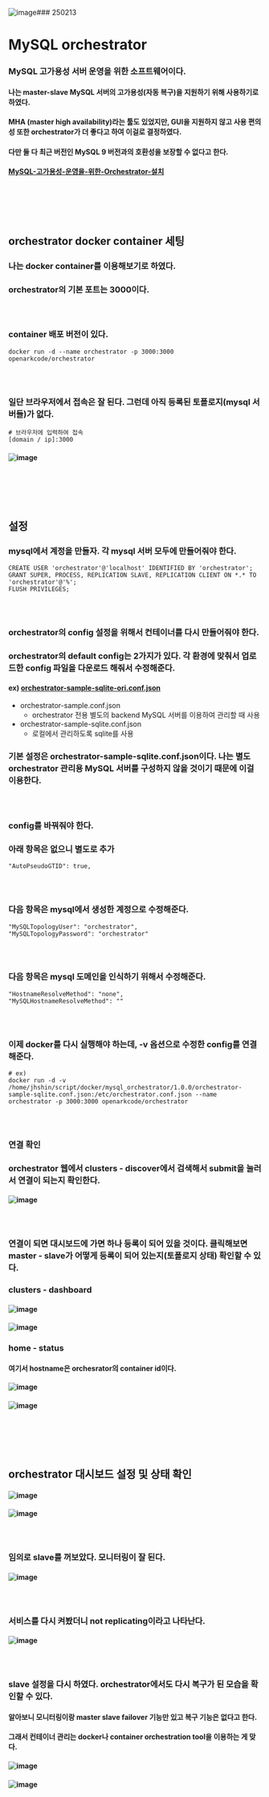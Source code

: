 ![image](https://github.com/user-attachments/assets/30fa728d-f656-4453-8c78-67efed4f0a66)### 250213
# MySQL orchestrator
### MySQL 고가용성 서버 운영을 위한 소프트웨어이다.
#### 나는 master-slave MySQL 서버의 고가용성(자동 복구)을 지원하기 위해 사용하기로 하였다.
#### MHA (master high availability)라는 툴도 있었지만, GUI을 지원하지 않고 사용 편의성 또한 orchestrator가 더 좋다고 하여 이걸로 결정하였다.
#### 다만 둘 다 최근 버전인 MySQL 9 버전과의 호환성을 보장할 수 없다고 한다.
#### [MySQL-고가용성-운영을-위한-Orchestrator-설치](https://sungwookkang.com/entry/MySQL-%EA%B3%A0%EA%B0%80%EC%9A%A9%EC%84%B1-%EC%9A%B4%EC%98%81%EC%9D%84-%EC%9C%84%ED%95%9C-Orchestrator-%EC%84%A4%EC%B9%98)
### <br/><br/><br/>

## orchestrator docker container 세팅
### 나는 docker container를 이용해보기로 하였다.
### orchestrator의 기본 포트는 3000이다.
### <br/>

### container 배포 버전이 있다.
```
docker run -d --name orchestrator -p 3000:3000 openarkcode/orchestrator
```
### <br/>

### 일단 브라우저에서 접속은 잘 된다. 그런데 아직 등록된 토폴로지(mysql 서버들)가 없다.
```
# 브라우저에 입력하여 접속
[domain / ip]:3000
```
#### ![image](https://github.com/user-attachments/assets/e57806fe-e1e1-428a-b6a8-a9d48faeb3fc)

### <br/><br/><br/>

## 설정
### mysql에서 계정을 만들자. 각 mysql 서버 모두에 만들어줘야 한다.
```
CREATE USER 'orchestrator'@'localhost' IDENTIFIED BY 'orchestrator';
GRANT SUPER, PROCESS, REPLICATION SLAVE, REPLICATION CLIENT ON *.* TO 'orchestrator'@'%';
FLUSH PRIVILEGES;
```
### <br/>

### orchestrator의 config 설정을 위해서 컨테이너를 다시 만들어줘야 한다. 
### orchestrator의 default config는 2가지가 있다. 각 환경에 맞춰서 업로드한 config 파일을 다운로드 해줘서 수정해준다.
#### ex) [orchestrator-sample-sqlite-ori.conf.json](https://github.com/Shin-jongwhan/mysql_and_sql/blob/main/mysql/orchestrator/orchestrator-sample-sqlite-ori.conf.json)
- orchestrator-sample.conf.json
  - orchestrator 전용 별도의 backend MySQL 서버를 이용하여 관리할 때 사용
- orchestrator-sample-sqlite.conf.json
  - 로컬에서 관리하도록 sqlite를 사용
### 기본 설정은 orchestrator-sample-sqlite.conf.json이다. 나는 별도 orchestrator 관리용 MySQL 서버를 구성하지 않을 것이기 때문에 이걸 이용한다.

### <br/>

### config를 바꿔줘야 한다.
### 아래 항목은 없으니 별도로 추가
```
"AutoPseudoGTID": true,
```
### <br/>

### 다음 항목은 mysql에서 생성한 계정으로 수정해준다.
```
"MySQLTopologyUser": "orchestrator",
"MySQLTopologyPassword": "orchestrator"
```
### <br/>

### 다음 항목은 mysql 도메인을 인식하기 위해서 수정해준다.
```
"HostnameResolveMethod": "none",
"MySQLHostnameResolveMethod": ""
```
### <br/>

### 이제 docker를 다시 실행해야 하는데, -v 옵션으로 수정한 config를 연결해준다.
```
# ex)
docker run -d -v /home/jhshin/script/docker/mysql_orchestrator/1.0.0/orchestrator-sample-sqlite.conf.json:/etc/orchestrator.conf.json --name orchestrator -p 3000:3000 openarkcode/orchestrator
```
### <br/>

### 연결 확인
### orchestrator 웹에서 clusters - discover에서 검색해서 submit을 눌러서 연결이 되는지 확인한다. 
#### ![image](https://github.com/user-attachments/assets/3f3f2a85-efd9-4175-9fe5-a1755eb17bfd)
### <br/>

### 연결이 되면 대시보드에 가면 하나 등록이 되어 있을 것이다. 클릭해보면 master - slave가 어떻게 등록이 되어 있는지(토폴로지 상태) 확인할 수 있다.
### clusters - dashboard
#### ![image](https://github.com/user-attachments/assets/ea3dfaab-ad74-4e6d-8b41-6d6f69d3d9d7)
#### ![image](https://github.com/user-attachments/assets/53fc164a-1926-42a7-bc44-3776cda1989c)
### home - status
#### 여기서 hostname은 orchesrator의 container id이다.
#### ![image](https://github.com/user-attachments/assets/f0328f88-c94f-42cc-bcd6-fdf4b5fa65b0)
#### ![image](https://github.com/user-attachments/assets/1ca2e27c-6e87-4b07-8981-420cf53e9572)

### <br/><br/><br/>

## orchestrator 대시보드 설정 및 상태 확인
#### ![image](https://github.com/user-attachments/assets/146d89d7-28a3-457a-8b7f-1155985481a7)
#### ![image](https://github.com/user-attachments/assets/163ab149-65ff-4463-82b5-0a3947f3cb1b)
### <br/>

### 임의로 slave를 꺼보았다. 모니터링이 잘 된다.
#### ![image](https://github.com/user-attachments/assets/753e883c-054d-4048-81f2-ede1fdb553f9)
### <br/>

### 서비스를 다시 켜봤더니 not replicating이라고 나타난다.
#### ![image](https://github.com/user-attachments/assets/629f9a3e-1c12-4e8a-8f6d-a6baee261f5e)
### <br/>

### slave 설정을 다시 하였다. orchestrator에서도 다시 복구가 된 모습을 확인할 수 있다.
#### 알아보니 모니터링이랑 master slave failover 기능만 있고 복구 기능은 없다고 한다.
#### 그래서 컨테이너 관리는 docker나 container orchestration tool을 이용하는 게 맞다.
#### ![image](https://github.com/user-attachments/assets/6469889b-6343-4d43-bead-65bbc3fd18dc)
#### ![image](https://github.com/user-attachments/assets/307fd48d-c4af-4332-b72e-16c972a52eb9)

